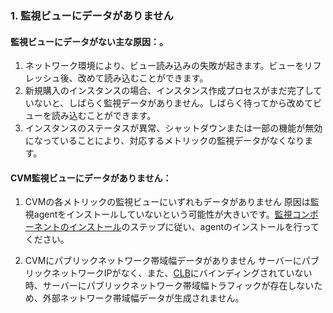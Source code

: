 ### 1. 監視ビューにデータがありません
#### 監視ビューにデータがない主な原因：。

1. ネットワーク環境により、ビュー読み込みの失敗が起きます。ビューをリフレッシュ後、改めて読み込むことができます。
2. 新規購入のインスタンスの場合、インスタンス作成プロセスがまだ完了していないと、しばらく監視データがありません。しばらく待ってから改めてビューを読み込むことができます。
3. インスタンスのステータスが異常、シャットダウンまたは一部の機能が無効になっていることにより、対応するメトリックの監視データがなくなります。

#### CVM監視ビューにデータがありません：

1. CVMの各メトリックの監視ビューにいずれもデータがありません
   原因は監視agentをインストールしていないという可能性が大きいです。[監視コンポーネントのインストール](http://cloud.tencent.com/doc/product/248/%E5%AE%89%E8%A3%85%E7%9B%91%E6%8E%A7%E7%BB%84%E4%BB%B6)のステップに従い、agentのインストールを行ってください。

2. CVMにパブリックネットワーク帯域幅データがありません
   サーバーにパブリックネットワークIPがなく、また、[CLB](https://cloud.tencent.com/document/product/214/524)にバインディングされていない時、サーバーにパブリックネットワーク帯域幅トラフィックが存在しないため、外部ネットワーク帯域幅データが生成されません。


